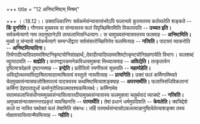 +++
title = "12 अनिष्टमिष्टम् मिश्रम्"

+++
।।18.12।। उक्ताधिकारिणः सर्वकर्मसंन्यासासंभवेऽपि फलाभावे कुतस्तस्य
कर्तव्यतेति शङ्कते -- **किं** **पुनरिति।** गौणस्य मुख्यस्य वा संन्यासस्य
फलं पिपृच्छिषितमिति विकल्पयति -- **उच्यत इति।** सर्वकर्मत्यागो नाम
तदनुष्ठानेऽपि तत्फलाभिसन्धित्यागः। स चामुख्यसंन्यासस्तस्य फलमाह --
**अनिष्टमिति।** मुख्ये तु संन्यासे सर्वकर्मत्यागे सम्यग्धीद्वारा
सर्वसंसारोच्छित्तिरेव फलमित्याह -- **नत्विति।** पादत्रयं व्याकरोति --
**अनिष्टमित्यादिना।**
तिर्यगादीत्यादिपदमवशिष्टनिकृष्टयोनिसंग्रहार्थं;,देवादीत्यादिपदमवशिष्टोत्कृष्टयोनिग्रहणायेति
विभागः। फलशब्दं व्युत्पादयति -- **बाह्येति।**
करणद्वारकमनेकविधत्वमुक्त्वा मिथ्यात्वमाह -- **अविद्येति।** तत्कृतत्वेन
दृष्टिमात्रदेहत्वे दृष्टान्तमाह -- **इन्द्रेति।** प्रतीतितो रमणीयत्वं
सूचयति -- **महामोहेति।** अविद्योत्थस्याविद्याश्रितत्वादात्माश्रितत्वं
वस्तुतो नास्तीत्याह -- **प्रत्यगिति।** उक्तं फलं कर्मिणामिष्यते
चेदमुख्यसंन्यासफलोक्तिपरत्वं पादत्रयस्य कथमिष्टमित्याशङ्क्याह --
**अपरमार्थेति।** फलाभिसंधिविकलानां कर्मिणां देहपातादूर्ध्वं
कर्मानुरोधिफलमावश्यकमित्यर्थः। कर्मिणामेव
सतामफलाभिसंधीनाममुख्यसंन्यासित्वात्तदीयामुख्यसंन्यासस्य फलमुक्त्वा
चतुर्थपादं व्याचष्टे -- **नत्विति।** अमुख्यसंन्यासमनन्तरप्रकृतं
व्यवच्छिनत्ति -- **परमार्थेति।** तेषां प्रधानं धर्ममुपदिशति --
**केवलेति।** क्वचिद्देशे काले वा नास्ति यथोक्तं फलं तेषामिति संबन्धः।
तर्हि परमार्थसंन्यासोऽफलत्वान्नानुष्ठियेतेत्याशङ्क्य तस्य
मोक्षावसायित्वान्मैवमित्याह -- **नहीति।**
